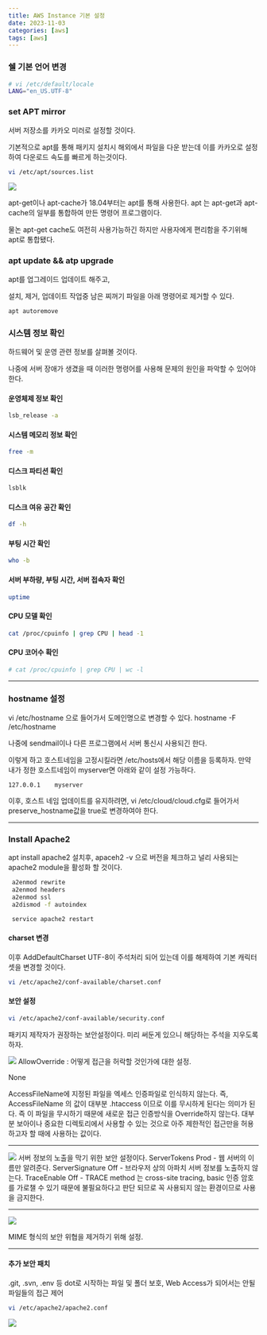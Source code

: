 ```yaml
---
title: AWS Instance 기본 설정
date: 2023-11-03
categories: [aws]
tags: [aws]
---
```


### 쉘 기본 언어 변경

```bash
# vi /etc/default/locale
LANG="en_US.UTF-8"
```

### set APT mirror

서버 저장소를 카카오 미러로 설정할 것이다.

기본적으로 apt를 통해 패키지 설치시 해외에서 파일을 다운 받는데 이를 카카오로 설정하여 다운로드 속도를 빠르게 하는것이다.

```bash
vi /etc/apt/sources.list
```

![](https://velog.velcdn.com/images/zion0425/post/27a6b750-d06c-4b0f-a7e0-fbd5db784240/image.png)

apt-get이나 apt-cache가 18.04부터는 apt를 통해 사용한다. apt 는 apt-get과 apt-cache의 일부를 통합하여 만든 명령어 프로그램이다.

물논 apt-get cache도 여전히 사용가능하긴 하지만 사용자에게 편리함을 주기위해 apt로 통합됐다.

### apt update && atp upgrade

apt를 업그레이드 업데이트 해주고,

설치, 제거, 업데이트 작업중 남은 찌꺼기 파일을 아래 명령어로 제거할 수 있다.

```bash
apt autoremove
```

### 시스템 정보 확인

하드웨어 및 운영 관련 정보를 살펴볼 것이다.

나중에 서버 장애가 생겼을 때 이러한 명령어를 사용해 문제의 원인을 파악할 수 있어야 한다.

#### 운영체제 정보 확인

```bash
lsb_release -a
```

#### 시스템 메모리 정보 확인

```bash
free -m
```

#### 디스크 파티션 확인

```bash
lsblk
```

#### 디스크 여유 공간 확인

```bash
df -h
```

#### 부팅 시간 확인

```bash
who -b
```

#### 서버 부하량, 부팅 시간, 서버 접속자 확인

```bash
uptime
```

#### CPU 모델 확인

```bash
cat /proc/cpuinfo | grep CPU | head -1
```

#### CPU 코어수 확인

```bash
# cat /proc/cpuinfo | grep CPU | wc -l
```

---

### hostname 설정

vi /etc/hostname 으로 들어가서 도메인명으로 변경할 수 있다.
hostname -F /etc/hostname

나중에 sendmail이나 다른 프로그램에서 서버 통신시 사용되긴 한다.

이렇게 하고 호스트네임을 고정시킬라면 /etc/hosts에서 해당 이름을 등록하자.
만약 내가 정한 호스트네임이 myserver면 아래와 같이 설정 가능하다.

```
127.0.0.1    myserver
```

이후, 호스트 네임 업데이트를 유지하려면,
vi /etc/cloud/cloud.cfg로 들어가서 preserve_hostname값을 true로 변경하여야 한다.

---

### Install Apache2

apt install apache2 설치후,
apaceh2 -v 으로 버전을 체크하고 널리 사용되는 apache2 module을 활성화 할 것이다.

```bash
 a2enmod rewrite
 a2enmod headers
 a2enmod ssl
 a2dismod -f autoindex

 service apache2 restart
```

#### charset 변경

이후 AddDefaultCharset UTF-8이 주석처리 되어 있는데 이를 해제하여 기본 캐릭터셋을 변경할 것이다.

```bash
vi /etc/apache2/conf-available/charset.conf
```

#### 보안 설정

```bash
vi /etc/apache2/conf-available/security.conf
```

패키지 제작자가 권장하는 보안설정이다. 미리 써둔게 있으니 해당하는 주석을 지우도록 하자.

![](https://velog.velcdn.com/images/zion0425/post/9f3dc563-eda1-432d-9f10-1a1f0a73e43e/image.png)
AllowOverride : 어떻게 접근을 허락할 것인가에 대한 설정.

None

AccessFileName에 지정된 파일을 엑세스 인증파일로 인식하지 않는다. 즉, AccessFileName 의 값이 대부분 .htaccess 이므로 이를 무시하게 된다는 의미가 된다. 즉 이 파일을 무시하기 때문에 새로운 접근 인증방식을 Override하지 않는다. 대부분 보아이나 중요한 디렉토리에서 사용할 수 있는 것으로 아주 제한적인 접근만을 허용하고자 할 때에 사용하는 값이다.

---

![](https://velog.velcdn.com/images/zion0425/post/3b99f885-2f26-4e67-bb72-f282a39f189c/image.png)
서버 정보의 노출을 막기 위한 보안 설정이다.
ServerTokens Prod - 웹 서버의 이름만 알려준다.
ServerSignature Off - 브라우저 상의 아파치 서버 정보를 노출하지 않는다.
TraceEnable Off - TRACE method 는 cross-site tracing, basic 인증 암호를 가로챌 수 있기 때문에 불필요하다고 판단 되므로 꼭 사용되지 않는 환경이므로 사용을 금지한다.

---

![](https://velog.velcdn.com/images/zion0425/post/f41140d2-aa13-41de-a7b9-9ab1a3fc30d3/image.png)

MIME 형식의 보안 위협을 제거하기 위해 설정.

---

#### 추가 보안 패치

.git, .svn, .env 등 dot로 시작하는 파일 및 폴더 보호, Web Access가 되어서는 안될 파일들의 접근 제어

```bash
vi /etc/apache2/apache2.conf
```

![](https://velog.velcdn.com/images/zion0425/post/05b121a5-4c28-4b74-a995-d7243a0bf389/image.png)
